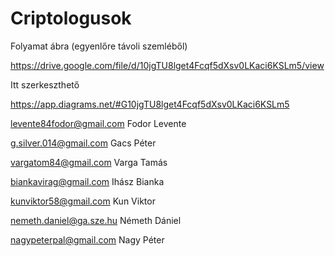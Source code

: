 # Criptologusok

Folyamat ábra (egyenlőre távoli szemléből)

https://drive.google.com/file/d/10jgTU8lget4Fcqf5dXsv0LKaci6KSLm5/view

Itt szerkeszthető

https://app.diagrams.net/#G10jgTU8lget4Fcqf5dXsv0LKaci6KSLm5

levente84fodor@gmail.com Fodor Levente

g.silver.014@gmail.com Gacs Péter

vargatom84@gmail.com Varga Tamás

biankavirag@gmail.com Ihász Bianka

kunviktor58@gmail.com Kun Viktor

nemeth.daniel@ga.sze.hu Németh Dániel

nagypeterpal@gmail.com  Nagy Péter
